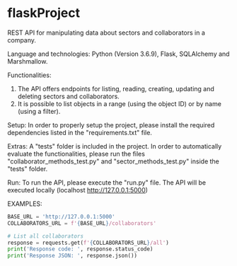 # flaskProject

REST API for manipulating data about sectors and collaborators in a company.

Language and technologies: Python (Version 3.6.9), Flask, SQLAlchemy and Marshmallow.

Functionalities:
1) The API offers endpoints for listing, reading, creating, updating and deleting sectors and collaborators.
2) It is possible to list objects in a range (using the object ID) or by name (using a filter).

Setup: 
In order to properly setup the project, please install the required dependencies listed in the "requirements.txt" file.

Extras:
A "tests" folder is included in the project. In order to automatically evaluate the functionalities, please run the files "collaborator_methods_test.py" and "sector_methods_test.py" inside the "tests" folder.


Run:
To run the API, please execute the "run.py" file. The API will be executed locally (localhost http://127.0.0.1:5000)


EXAMPLES:

```python
BASE_URL = 'http://127.0.0.1:5000'
COLLABORATORS_URL = f'{BASE_URL}/collaborators'

# List all collaborators
response = requests.get(f'{COLLABORATORS_URL}/all')
print('Response code: ', response.status_code)
print('Response JSON: ', response.json())
```
